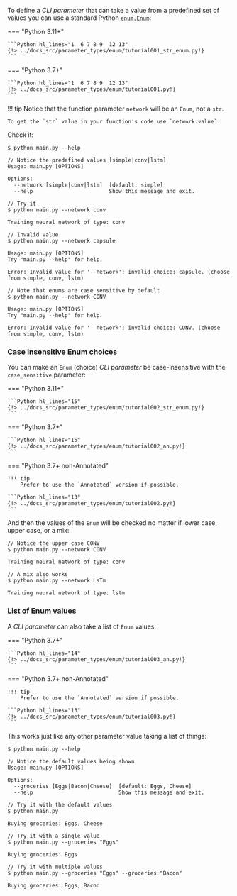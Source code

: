 To define a *CLI parameter* that can take a value from a predefined set of values you can use a standard Python <a href="https://docs.python.org/3/library/enum.html" class="external-link" target="_blank">`enum.Enum`</a>:


=== "Python 3.11+"

    ```Python hl_lines="1  6 7 8 9  12 13"
    {!> ../docs_src/parameter_types/enum/tutorial001_str_enum.py!}
    ```

=== "Python 3.7+"

    ```Python hl_lines="1  6 7 8 9  12 13"
    {!> ../docs_src/parameter_types/enum/tutorial001.py!}
    ```


!!! tip
    Notice that the function parameter `network` will be an `Enum`, not a `str`.

    To get the `str` value in your function's code use `network.value`.

Check it:

<div class="termy">

```console
$ python main.py --help

// Notice the predefined values [simple|conv|lstm]
Usage: main.py [OPTIONS]

Options:
  --network [simple|conv|lstm]  [default: simple]
  --help                        Show this message and exit.

// Try it
$ python main.py --network conv

Training neural network of type: conv

// Invalid value
$ python main.py --network capsule

Usage: main.py [OPTIONS]
Try "main.py --help" for help.

Error: Invalid value for '--network': invalid choice: capsule. (choose from simple, conv, lstm)

// Note that enums are case sensitive by default
$ python main.py --network CONV

Usage: main.py [OPTIONS]
Try "main.py --help" for help.

Error: Invalid value for '--network': invalid choice: CONV. (choose from simple, conv, lstm)
```

</div>

### Case insensitive Enum choices

You can make an `Enum` (choice) *CLI parameter* be case-insensitive with the `case_sensitive` parameter:

=== "Python 3.11+"

    ```Python hl_lines="15"
    {!> ../docs_src/parameter_types/enum/tutorial002_str_enum.py!}
    ```

=== "Python 3.7+"

    ```Python hl_lines="15"
    {!> ../docs_src/parameter_types/enum/tutorial002_an.py!}
    ```

=== "Python 3.7+ non-Annotated"

    !!! tip
        Prefer to use the `Annotated` version if possible.

    ```Python hl_lines="13"
    {!> ../docs_src/parameter_types/enum/tutorial002.py!}
    ```

And then the values of the `Enum` will be checked no matter if lower case, upper case, or a mix:

<div class="termy">

```console
// Notice the upper case CONV
$ python main.py --network CONV

Training neural network of type: conv

// A mix also works
$ python main.py --network LsTm

Training neural network of type: lstm
```

</div>

### List of Enum values

A *CLI parameter* can also take a list of `Enum` values:

=== "Python 3.7+"

    ```Python hl_lines="14"
    {!> ../docs_src/parameter_types/enum/tutorial003_an.py!}
    ```

=== "Python 3.7+ non-Annotated"

    !!! tip
        Prefer to use the `Annotated` version if possible.

    ```Python hl_lines="13"
    {!> ../docs_src/parameter_types/enum/tutorial003.py!}
    ```

This works just like any other parameter value taking a list of things:

<div class="termy">

```console
$ python main.py --help

// Notice the default values being shown
Usage: main.py [OPTIONS]

Options:
  --groceries [Eggs|Bacon|Cheese]  [default: Eggs, Cheese]
  --help                           Show this message and exit.

// Try it with the default values
$ python main.py

Buying groceries: Eggs, Cheese

// Try it with a single value
$ python main.py --groceries "Eggs"

Buying groceries: Eggs

// Try it with multiple values
$ python main.py --groceries "Eggs" --groceries "Bacon"

Buying groceries: Eggs, Bacon
```

</div>
